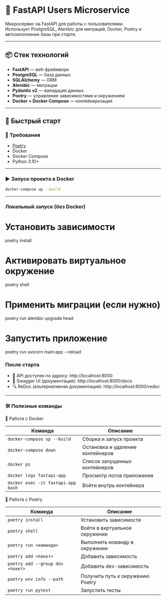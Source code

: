 # 🚀 FastAPI Users Microservice

Микросервис на FastAPI для работы с пользователями.  
Использует PostgreSQL, Alembic для миграций, Docker, Poetry и автозаполнение базы при старте.

---

## 📦 Стек технологий

- **FastAPI** — веб-фреймворк
- **PostgreSQL** — база данных
- **SQLAlchemy** — ORM
- **Alembic** — миграции
- **Pydantic v2** — валидация данных
- **Poetry** — управление зависимостями и окружением
- **Docker + Docker Compose** — контейнеризация

---

## 🚀 Быстрый старт

### 🔧 Требования

- [Poetry](https://python-poetry.org/docs/#installation)
- Docker
- Docker Compose
- Python 3.10+

---

### ▶️ Запуск проекта в Docker

```bash
docker-compose up --build
```
---

### Локальный запуск (без Docker)
# Установить зависимости
poetry install

# Активировать виртуальное окружение
poetry shell

# Применить миграции (если нужно)
poetry run alembic upgrade head

# Запустить приложение
poetry run uvicorn main:app --reload


### После старта

- 📌 API доступен по адресу: http://localhost:8000
- 📄 Swagger UI (документация): http://localhost:8000/docs
- 🔍 ReDoc (альтернативная документация): http://localhost:8000/redoc

---
### 🛠 Полезные команды
🔧 Работа с Docker

| Команда                              | Описание                          |
|--------------------------------------|-----------------------------------|
| `docker-compose up --build`         | Сборка и запуск проекта           |
| `docker-compose down`               | Остановка и удаление контейнеров  |
| `docker ps`                         | Список запущенных контейнеров     |
| `docker logs fastapi-app`          | Просмотр логов приложения         |
| `docker exec -it fastapi-app bash` | Войти внутрь контейнера           |

🔧 Работа с Poetry

| Команда                            | Описание                         |
|------------------------------------|----------------------------------|
| `poetry install`                  | Установить зависимости           |
| `poetry shell`                    | Войти в виртуальное окружение    |
| `poetry run <команда>`           | Выполнить команду в окружении    |
| `poetry add <пакет>`             | Добавить зависимость             |
| `poetry add --group dev <пакет>` | Добавить dev-зависимость         |
| `poetry env info --path` | Получить путь к окружению Poetry |
| `poetry run pytest` | Запустить тесты                  |